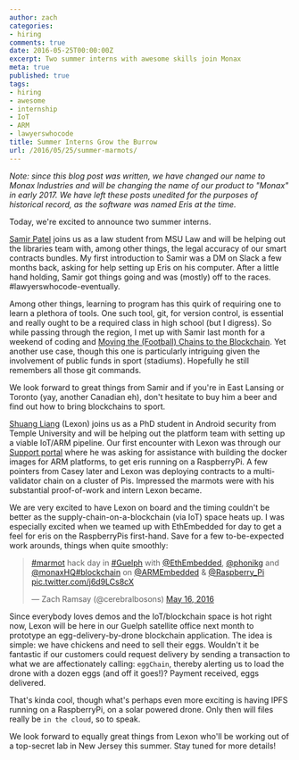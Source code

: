 ```yaml
---
author: zach
categories:
- hiring
comments: true
date: 2016-05-25T00:00:00Z
excerpt: Two summer interns with awesome skills join Monax
meta: true
published: true
tags:
- hiring
- awesome
- internship
- IoT
- ARM
- lawyerswhocode
title: Summer Interns Grow the Burrow
url: /2016/05/25/summer-marmots/
---
```


<div class="note">
	<em>Note: since this blog post was written, we have changed our name to Monax Industries and will be changing the name of our product to "Monax" in early 2017. We have left these posts unedited for the purposes of historical record, as the software was named Eris at the time.</em>
</div>

Today, we're excited to announce two summer interns.

[Samir Patel](https://twitter.com/samirpatellaw) joins us as a law student from MSU Law and will be helping out the libraries team with, among other things, the legal accuracy of our smart contracts bundles. My first introduction to Samir was a DM on Slack a few months back, asking for help setting up Eris on his computer. After a little hand holding, Samir got things going and was (mostly) off to the races. #lawyerswhocode-eventually.

Among other things, learning to program has this quirk of requiring one to learn a plethora of tools. One such tool, git, for version control, is essential and really ought to be a required class in high school (but I digress). So while passing through the region, I met up with Samir last month for a weekend of coding and [Moving the (Football) Chains to the Blockchain](/blog/2016/04/02/moving-the-chains/). Yet another use case, though this one is particularly intriguing given the involvement of public funds in sport (stadiums). Hopefully he still remembers all those git commands.

We look forward to great things from Samir and if you're in East Lansing or Toronto (yay, another Canadian eh), don't hesitate to buy him a beer and find out how to bring blockchains to sport.

[Shuang Liang](http://astro.temple.edu/~tue68607/) (Lexon) joins us as a PhD student in Android security from Temple University and will be helping out the platform team with setting up a viable IoT/ARM pipeline. Our first encounter with Lexon was through our [Support portal](https://support.monax.io) where he was asking for assistance with building the docker images for ARM platforms, to get eris running on a RaspberryPi. A few pointers from Casey later and Lexon was deploying contracts to a multi-validator chain on a cluster of Pis. Impressed the marmots were with his substantial proof-of-work and intern Lexon became.

We are very excited to have Lexon on board and the timing couldn't be better as the supply-chain-on-a-blockchain (via IoT) space heats up. I was especially excited when we teamed up with EthEmbedded for day to get a feel for eris on the RaspberryPis first-hand. Save for a few to-be-expected work arounds, things when quite smoothly:

<blockquote class="twitter-tweet" data-lang="en"><p lang="en" dir="ltr"><a href="https://twitter.com/hashtag/marmot?src=hash">#marmot</a> hack day in <a href="https://twitter.com/hashtag/Guelph?src=hash">#Guelph</a> with <a href="https://twitter.com/EthEmbedded">@EthEmbedded</a>, <a href="https://twitter.com/phonikg">@phonikg</a> and <a href="https://twitter.com/monaxHQ">@monaxHQ</a><a href="https://twitter.com/hashtag/blockchain?src=hash">#blockchain</a> on <a href="https://twitter.com/ARMEmbedded">@ARMEmbedded</a> &amp; <a href="https://twitter.com/Raspberry_Pi">@Raspberry_Pi</a> <a href="https://t.co/j6d9LCs8cX">pic.twitter.com/j6d9LCs8cX</a></p>&mdash; Zach Ramsay (@cerebralbosons) <a href="https://twitter.com/cerebralbosons/status/731999423346003968">May 16, 2016</a></blockquote>
<script async src="//platform.twitter.com/widgets.js" charset="utf-8"></script>

Since everybody loves demos and the IoT/blockchain space is hot right now, Lexon will be here in our Guelph satellite office next month to prototype an egg-delivery-by-drone blockchain application. The idea is simple: we have chickens and need to sell their eggs. Wouldn't it be fantastic if our customers could request delivery by sending a transaction to what we are affectionately calling: `eggChain`, thereby alerting us to load the drone with a dozen eggs (and off it goes!)? Payment received, eggs delivered.

That's kinda cool, though what's perhaps even more exciting is having IPFS running on a RaspberryPi, on a solar powered drone. Only then will files really be `in the cloud`, so to speak.

We look forward to equally great things from Lexon who'll be working out of a top-secret lab in New Jersey this summer. Stay tuned for more details!
